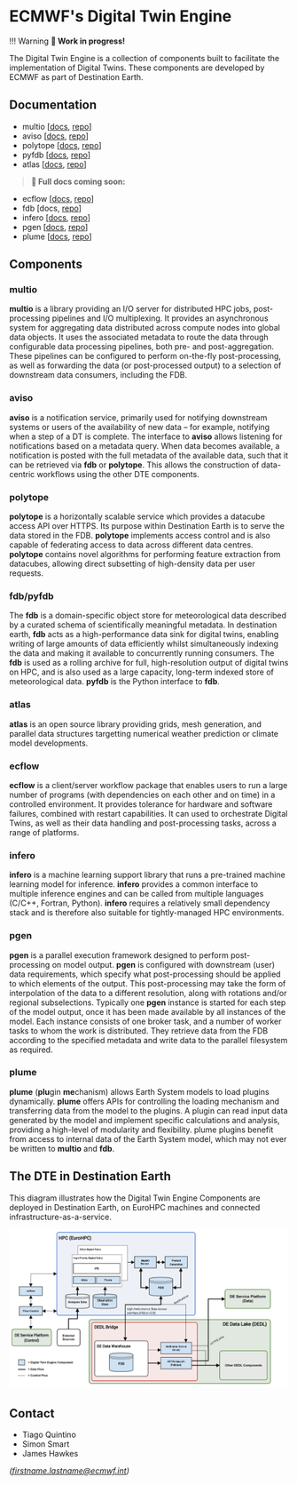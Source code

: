 # ECMWF's Digital Twin Engine

!!! Warning
    **🚧 Work in progress!**

The Digital Twin Engine is a collection of components built to facilitate the implementation of Digital Twins. These components are developed by ECMWF as part of Destination Earth.

## Documentation

* multio [[docs](https://multio.readthedocs.io/en/latest), [repo](https://github.com/ecmwf/multio)]
* aviso [[docs](https://pyaviso.readthedocs.io/en/latest), [repo](https://github.com/ecmwf/aviso)]
* polytope [[docs](https://polytope.readthedocs.io/en/latest), [repo](https://github.com/ecmwf-projects/polytope-client)]
* pyfdb [[docs](https://pyfdb.readthedocs.io/en/latest), [repo](https://github.com/ecmwf/pyfdb)]
* atlas [[docs](https://sites.ecmwf.int/docs/atlas), [repo](https://github.com/ecmwf/atlas)]

> **🚧 Full docs coming soon:**

* ecflow [[docs](https://ecflow.readthedocs.io/en/latest/index.html), [repo](https://github.com/ecmwf/ecflow)]
* fdb [docs, [repo](https://github.com/ecmwf/fdb)]
* infero [[docs](https://infero.readthedocs.io/en/latest), [repo](https://github.com/ecmwf-projects/infero)]
* pgen [[docs](https://pgen.readthedocs.io/en/latest/), [repo](https://github.com/ecmwf/pgen)]
* plume [[docs](https://plume-plugin-mechanism.readthedocs.io/en/latest), [repo](https://github.com/ecmwf-projects/plume)]

## Components

### multio

**multio** is a library providing an I/O server for distributed HPC jobs, post-processing pipelines and I/O multiplexing. It provides an asynchronous system for aggregating data distributed across compute nodes into global data objects. It uses the associated metadata to route the data through configurable data processing pipelines, both pre- and post-aggregation. These pipelines can be configured to perform on-the-fly post-processing, as well as forwarding the data (or post-processed output) to a selection of downstream data consumers, including the FDB. 

### aviso

**aviso** is a notification service, primarily used for notifying downstream systems or users of the availability of new data – for example, notifying when a step of a DT is complete. The interface to **aviso** allows listening for notifications based on a metadata query. When data becomes available, a notification is posted with the full metadata of the available data, such that it can be retrieved via **fdb** or **polytope**. This allows the construction of data-centric workflows using the other DTE components.

### polytope

**polytope** is a horizontally scalable service which provides a datacube access API over HTTPS. Its purpose within Destination Earth is to serve the data stored in the FDB. **polytope** implements access control and is also capable of federating access to data across different data centres. **polytope** contains novel algorithms for performing feature extraction from datacubes, allowing direct subsetting of high-density data per user requests.

### fdb/pyfdb

The **fdb** is a domain-specific object store for meteorological data described by a curated schema of scientifically meaningful metadata. In destination earth, **fdb** acts as a high-performance data sink for digital twins, enabling writing of large amounts of data efficiently whilst simultaneously indexing the data and making it available to concurrently running consumers. The **fdb** is used as a rolling archive for full, high-resolution output of digital twins on HPC, and is also used as a large capacity, long-term indexed store of meteorological data. **pyfdb** is the Python interface to **fdb**.

### atlas

**atlas** is an open source library providing grids, mesh generation, and parallel data structures targetting numerical weather prediction or climate model developments.

### ecflow

**ecflow** is a client/server workflow package that enables users to run a large number of programs (with dependencies on each other and on time) in a controlled environment. It provides tolerance for hardware and software failures, combined with restart capabilities. It can used to orchestrate Digital Twins, as well as their data handling and post-processing tasks, across a range of platforms.

### infero

**infero** is a machine learning support library that runs a pre-trained machine learning model for inference. **infero** provides a common interface to multiple inference engines and can be called from multiple languages (C/C++, Fortran, Python). **infero** requires a relatively small dependency stack and is therefore also suitable for tightly-managed HPC environments.

### pgen

**pgen** is a parallel execution framework designed to perform post-processing on model output. **pgen** is configured with downstream (user) data requirements, which specify what post-processing should be applied to which elements of the output. This post-processing may take the form of interpolation of the data to a different resolution, along with rotations and/or regional subselections. Typically one **pgen** instance is started for each step of the model output, once it has been made available by all instances of the model. Each instance consists of one broker task, and a number of worker tasks to whom the work is distributed. They retrieve data from the FDB according to the specified metadata and write data to the parallel filesystem as required. 

### plume

**plume** (**plu**gin **me**chanism) allows Earth System models to load plugins dynamically. **plume** offers APIs for controlling the loading mechanism and transferring data from the model to the plugins. A plugin can read input data generated by the model and implement specific calculations and analysis, providing a high-level of modularity and flexibility. plume plugins benefit from access to internal data of the Earth System model, which may not ever be written to **multio** and **fdb**.

## The DTE in Destination Earth

This diagram illustrates how the Digital Twin Engine Components are deployed in Destination Earth, on EuroHPC machines and connected infrastructure-as-a-service.

![DTE diagram](diagram.png)


## Contact

 * Tiago Quintino
 * Simon Smart
 * James Hawkes

*(firstname.lastname@ecmwf.int)*
